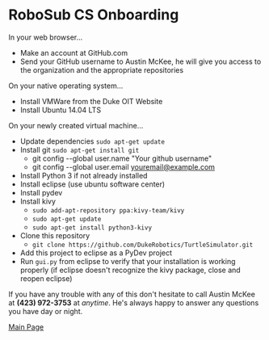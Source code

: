 RoboSub CS Onboarding
====================

In your web browser...
* Make an account at GitHub.com
* Send your GitHub username to Austin McKee, he will give you access to the organization and the appropriate repositories

On your native operating system...
* Install VMWare from the Duke OIT Website
* Install Ubuntu 14.04 LTS

On your newly created virtual machine...
* Update dependencies ```sudo apt-get update```
* Install git ```sudo apt-get install git```
  - git config --global user.name "Your github username"
  - git config --global user.email youremail@example.com
* Install Python 3 if not already installed
* Install eclipse (use ubuntu software center)
* Install pydev
* Install kivy
  - ```sudo add-apt-repository ppa:kivy-team/kivy```
  - ```sudo apt-get update```
  - ```sudo apt-get install python3-kivy```
* Clone this repository
  - ```git clone https://github.com/DukeRobotics/TurtleSimulator.git```
* Add this project to eclipse as a PyDev project
* Run ```gui.py``` from eclipse to verify that your installation is working properly (if eclipse doesn't recognize the kivy package, close and reopen eclipse)

If you have any trouble with any of this don't hesitate to call Austin McKee at **(423) 972-3753** at *anytime*. He's always happy to answer any questions you have day or night.

[Main Page](https://github.com/DukeRobotics/Onboarding#duke-robotics-club-onboarding)
